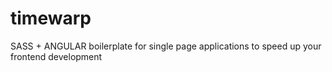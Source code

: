 timewarp
========

SASS + ANGULAR boilerplate for single page applications to speed up your frontend development
